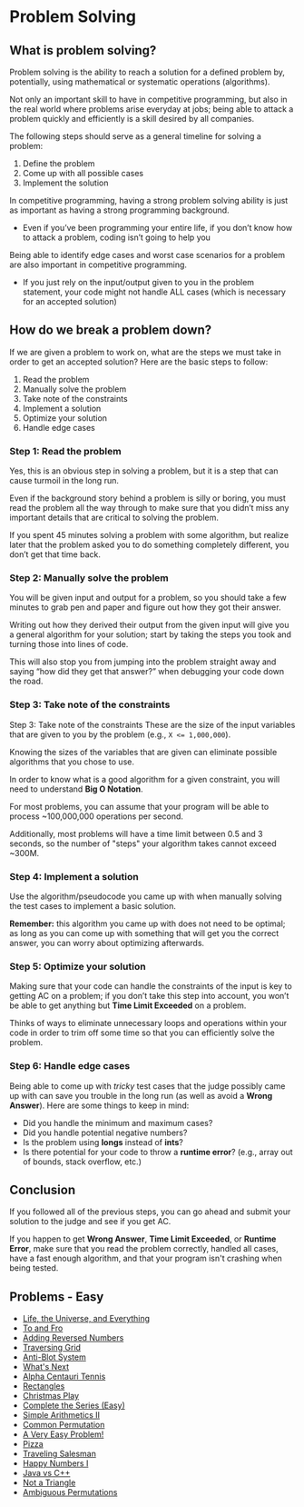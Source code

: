 # Problem Solving

## What is problem solving?

Problem solving is the ability to reach a solution for a defined problem by, potentially, using mathematical or systematic operations (algorithms).

Not only an important skill to have in competitive programming, but also in the real world where problems arise everyday at jobs; being able to attack a problem quickly and efficiently is a skill desired by all companies.

The following steps should serve as a general timeline for solving a problem:
1. Define the problem
2. Come up with all possible cases
3. Implement the solution

In competitive programming, having a strong problem solving ability is just as important as having a strong programming background.
- Even if you’ve been programming your entire life, if you don’t know how to attack a problem, coding isn’t going to help you

Being able to identify edge cases and worst case scenarios for a problem are also important in competitive programming.
- If you just rely on the input/output given to you in the problem statement, your code might not handle ALL cases (which is necessary for an accepted solution)

## How do we break a problem down?

If we are given a problem to work on, what are the steps we must take in order to get an accepted solution? Here are the basic steps to follow:

1. Read the problem
2. Manually solve the problem
3. Take note of the constraints
4. Implement a solution
5. Optimize your solution
6. Handle edge cases

### Step 1: Read the problem

Yes, this is an obvious step in solving a problem, but it is a step that can cause turmoil in the long run.

Even if the background story behind a problem is silly or boring, you must read the problem all the way through to make sure that you didn’t miss any important details that are critical to solving the problem.

If you spent 45 minutes solving a problem with some algorithm, but realize later that the problem asked you to do something completely different, you don’t get that time back.

### Step 2: Manually solve the problem

You will be given input and output for a problem, so you should take a few minutes to grab pen and paper and figure out how they got their answer.

Writing out how they derived their output from the given input will give you a general algorithm for your solution; start by taking the steps you took and turning those into lines of code.

This will also stop you from jumping into the problem straight away and saying “how did they get that answer?” when debugging your code down the road.

### Step 3: Take note of the constraints

Step 3: Take note of the constraints
These are the size of the input variables that are given to you by the problem (e.g., `X <= 1,000,000`).

Knowing the sizes of the variables that are given can eliminate possible algorithms that you chose to use.

In order to know what is a good algorithm for a given constraint, you will need to understand **Big O Notation**.

For most problems, you can assume that your program will be able to process ~100,000,000 operations per second.

Additionally, most problems will have a time limit between 0.5 and 3 seconds, so the number of "steps" your algorithm takes cannot exceed ~300M.

### Step 4: Implement a solution

Use the algorithm/pseudocode you came up with when manually solving the test cases to implement a basic solution.

**Remember:** this algorithm you came up with does not need to be optimal; as long as you can come up with something that will get you the correct answer, you can worry about optimizing afterwards.

### Step 5: Optimize your solution

Making sure that your code can handle the constraints of the input is key to getting AC on a problem; if you don’t take this step into account, you won’t be able to get anything but **Time Limit Exceeded** on a problem.

Thinks of ways to eliminate unnecessary loops and operations within your code in order to trim off some time so that you can efficiently solve the problem.

### Step 6: Handle edge cases

Being able to come up with *tricky* test cases that the judge possibly came up with can save you trouble in the long run (as well as avoid a **Wrong Answer**). Here are some things to keep in mind:
- Did you handle the minimum and maximum cases?
- Did you handle potential negative numbers?
- Is the problem using **longs** instead of **ints**?
- Is there potential for your code to throw a **runtime error**? (e.g., array out of bounds, stack overflow, etc.)

## Conclusion

If you followed all of the previous steps, you can go ahead and submit your solution to the judge and see if you get AC.

If you happen to get **Wrong Answer**, **Time Limit Exceeded**, or **Runtime Error**, make sure that you read the problem correctly, handled all cases, have a fast enough algorithm, and that your program isn't crashing when being tested.

## Problems - Easy

- [Life, the Universe, and Everything](http://www.spoj.com/problems/TEST/)
- [To and Fro](http://www.spoj.com/problems/TOANDFRO/)
- [Adding Reversed Numbers](http://www.spoj.com/problems/ADDREV/)
- [Traversing Grid](http://www.spoj.com/problems/TRGRID/)
- [Anti-Blot System](http://www.spoj.com/problems/ABSYS/)
- [What's Next](http://www.spoj.com/problems/ACPC10A/)
- [Alpha Centauri Tennis](http://www.spoj.com/problems/ACT/)
- [Rectangles](http://www.spoj.com/problems/AE00/)
- [Christmas Play](http://www.spoj.com/problems/AMR10G/)
- [Complete the Series (Easy)](http://www.spoj.com/problems/AP2/)
- [Simple Arithmetics II](http://www.spoj.com/problems/ARITH2/)
- [Common Permutation](http://www.spoj.com/problems/CPRMT/)
- [A Very Easy Problem!](http://www.spoj.com/problems/EASYPROB/)
- [Pizza](http://www.spoj.com/problems/EGYPIZZA/)
- [Traveling Salesman](http://www.spoj.com/problems/FAKETSP/)
- [Happy Numbers I](http://www.spoj.com/problems/HPYNOS/)
- [Java vs C++](http://www.spoj.com/problems/JAVAC/)
- [Not a Triangle](http://www.spoj.com/problems/NOTATRI/)
- [Ambiguous Permutations](http://www.spoj.com/problems/PERMUT2/)
